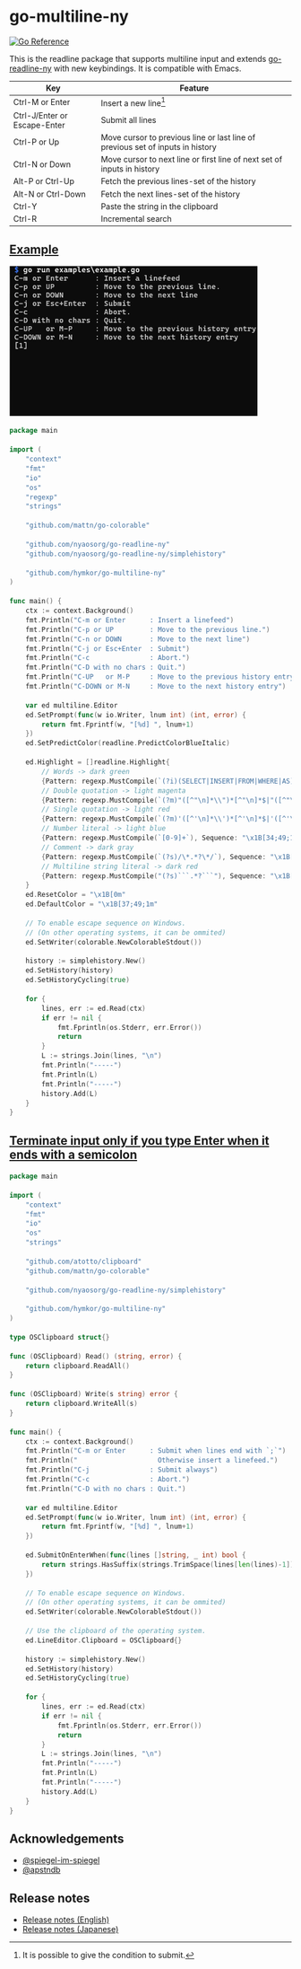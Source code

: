 go-multiline-ny
===============

[![Go Reference](https://pkg.go.dev/badge/github.com/hymkor/go-multiline-ny.svg)](https://pkg.go.dev/github.com/hymkor/go-multiline-ny)

This is the readline package that supports multiline input and extends [go-readline-ny] with new keybindings. It is compatible with Emacs.

| Key | Feature
|-----|---------
| Ctrl-M or Enter | Insert a new line[^Y]
| Ctrl-J/Enter or Escape-Enter | Submit all lines
| Ctrl-P or Up   | Move cursor to previous line or last line of previous set of inputs in history
| Ctrl-N or Down | Move cursor to next line or first line of next set of inputs in history
| Alt-P or Ctrl-Up | Fetch the previous lines-set of the history
| Alt-N or Ctrl-Down | Fetch the next lines-set of the history
| Ctrl-Y | Paste the string in the clipboard
| Ctrl-R | Incremental search

[go-readline-ny]: https://github.com/nyaosorg/go-readline-ny
[^Y]: It is possible to give the condition to submit.

[Example](./examples/example.go)
---------

![image](./demo.gif)

```examples/example.go
package main

import (
    "context"
    "fmt"
    "io"
    "os"
    "regexp"
    "strings"

    "github.com/mattn/go-colorable"

    "github.com/nyaosorg/go-readline-ny"
    "github.com/nyaosorg/go-readline-ny/simplehistory"

    "github.com/hymkor/go-multiline-ny"
)

func main() {
    ctx := context.Background()
    fmt.Println("C-m or Enter      : Insert a linefeed")
    fmt.Println("C-p or UP         : Move to the previous line.")
    fmt.Println("C-n or DOWN       : Move to the next line")
    fmt.Println("C-j or Esc+Enter  : Submit")
    fmt.Println("C-c               : Abort.")
    fmt.Println("C-D with no chars : Quit.")
    fmt.Println("C-UP   or M-P     : Move to the previous history entry")
    fmt.Println("C-DOWN or M-N     : Move to the next history entry")

    var ed multiline.Editor
    ed.SetPrompt(func(w io.Writer, lnum int) (int, error) {
        return fmt.Fprintf(w, "[%d] ", lnum+1)
    })
    ed.SetPredictColor(readline.PredictColorBlueItalic)

    ed.Highlight = []readline.Highlight{
        // Words -> dark green
        {Pattern: regexp.MustCompile(`(?i)(SELECT|INSERT|FROM|WHERE|AS)`), Sequence: "\x1B[33;49;22m"},
        // Double quotation -> light magenta
        {Pattern: regexp.MustCompile(`(?m)"([^"\n]*\\")*[^"\n]*$|"([^"\n]*\\")*[^"\n]*"`), Sequence: "\x1B[32;49;1m"},
        // Single quotation -> light red
        {Pattern: regexp.MustCompile(`(?m)'([^'\n]*\\')*[^'\n]*$|'([^'\n]*\\')*[^'\n]*'`), Sequence: "\x1B[31;49;1m"},
        // Number literal -> light blue
        {Pattern: regexp.MustCompile(`[0-9]+`), Sequence: "\x1B[34;49;1m"},
        // Comment -> dark gray
        {Pattern: regexp.MustCompile(`(?s)/\*.*?\*/`), Sequence: "\x1B[30;49;1m"},
        // Multiline string literal -> dark red
        {Pattern: regexp.MustCompile("(?s)```.*?```"), Sequence: "\x1B[31;49;22m"},
    }
    ed.ResetColor = "\x1B[0m"
    ed.DefaultColor = "\x1B[37;49;1m"

    // To enable escape sequence on Windows.
    // (On other operating systems, it can be ommited)
    ed.SetWriter(colorable.NewColorableStdout())

    history := simplehistory.New()
    ed.SetHistory(history)
    ed.SetHistoryCycling(true)

    for {
        lines, err := ed.Read(ctx)
        if err != nil {
            fmt.Fprintln(os.Stderr, err.Error())
            return
        }
        L := strings.Join(lines, "\n")
        fmt.Println("-----")
        fmt.Println(L)
        fmt.Println("-----")
        history.Add(L)
    }
}
```

[Terminate input only if you type Enter when it ends with a semicolon](./examples/example-semi.go)
---------

```examples/example-semi.go
package main

import (
    "context"
    "fmt"
    "io"
    "os"
    "strings"

    "github.com/atotto/clipboard"
    "github.com/mattn/go-colorable"

    "github.com/nyaosorg/go-readline-ny/simplehistory"

    "github.com/hymkor/go-multiline-ny"
)

type OSClipboard struct{}

func (OSClipboard) Read() (string, error) {
    return clipboard.ReadAll()
}

func (OSClipboard) Write(s string) error {
    return clipboard.WriteAll(s)
}

func main() {
    ctx := context.Background()
    fmt.Println("C-m or Enter      : Submit when lines end with `;`")
    fmt.Println("                    Otherwise insert a linefeed.")
    fmt.Println("C-j               : Submit always")
    fmt.Println("C-c               : Abort.")
    fmt.Println("C-D with no chars : Quit.")

    var ed multiline.Editor
    ed.SetPrompt(func(w io.Writer, lnum int) (int, error) {
        return fmt.Fprintf(w, "[%d] ", lnum+1)
    })

    ed.SubmitOnEnterWhen(func(lines []string, _ int) bool {
        return strings.HasSuffix(strings.TrimSpace(lines[len(lines)-1]), ";")
    })

    // To enable escape sequence on Windows.
    // (On other operating systems, it can be ommited)
    ed.SetWriter(colorable.NewColorableStdout())

    // Use the clipboard of the operating system.
    ed.LineEditor.Clipboard = OSClipboard{}

    history := simplehistory.New()
    ed.SetHistory(history)
    ed.SetHistoryCycling(true)

    for {
        lines, err := ed.Read(ctx)
        if err != nil {
            fmt.Fprintln(os.Stderr, err.Error())
            return
        }
        L := strings.Join(lines, "\n")
        fmt.Println("-----")
        fmt.Println(L)
        fmt.Println("-----")
        history.Add(L)
    }
}
```

Acknowledgements
----------------

- [@spiegel-im-spiegel](https://github.com/spiegel-im-spiegel)
- [@apstndb](https://github.com/apstndb)

Release notes
-------------

- [Release notes (English)](./release_note_en.md)
- [Release notes (Japanese)](./release_note_ja.md)
